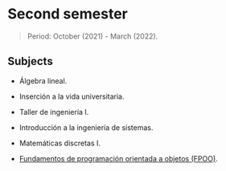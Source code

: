 # Second semester

> Period: October (2021) - March (2022).

## Subjects

- Álgebra lineal.

- Inserción a la vida universitaria.

- Taller de ingeniería I.

- Introducción a la ingeniería de sistemas.

- Matemáticas discretas I.

- [Fundamentos de programación orientada a objetos (FPOO)](./FPOO/).
